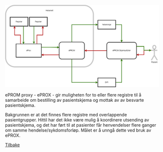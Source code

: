 ![eprom](img/ePROM_proxy.png)


ePROM proxy - ePROX - gir muligheten for to eller flere registre til å samarbeide om bestilling av pasientskjema og mottak av av besvarte pasientskjema. 

Bakgrunnen er at det finnes flere registre med overlappende pasientgrupper. Hittil har det ikke være mulig å koordinere utsending av pasientskjema, og det har ført til at pasienter får henvendelser flere ganger om samme hendelse/sykdomsforløp. Målet er å unngå dette ved bruk av ePROX. 



[Tilbake](./)
